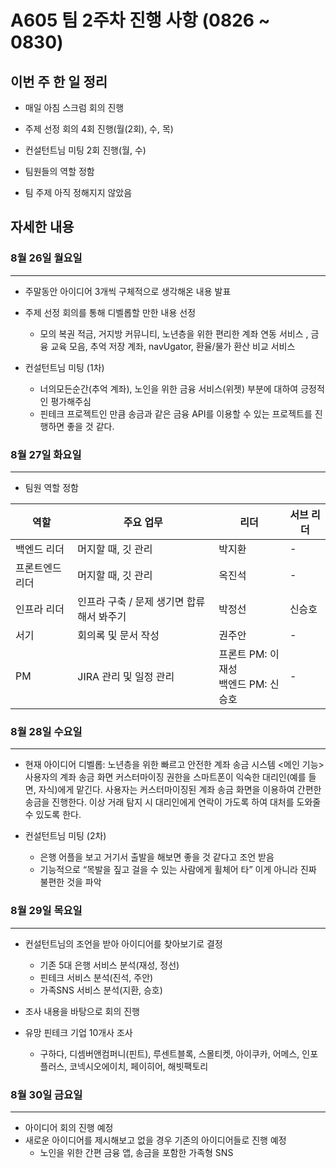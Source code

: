 # A605 팀 2주차 진행 사항 (0826 ~ 0830)

## 이번 주 한 일 정리

- 매일 아침 스크럼 회의 진행
- 주제 선정 회의 4회 진행(월(2회), 수, 목)
- 컨설턴트님 미팅 2회 진행(월, 수)
- 팀원들의 역할 정함

- 팀 주제 아직 정해지지 않았음

## 자세한 내용

### 8월 26일 월요일
---

- 주말동안 아이디어 3개씩 구체적으로 생각해온 내용 발표
- 주제 선정 회의를 통해 디벨롭할 만한 내용 선정
    - 모의 복권 적금, 거지방 커뮤니티, 노년층을 위한 편리한 계좌 연동 서비스 ,
     금융 교육 모음, 추억 저장 계좌, navUgator, 환율/물가 환산 비교 서비스

- 컨설턴트님 미팅 (1차)
    - 너의모든순간(추억 계좌), 노인을 위한 금융 서비스(위젯) 부분에 대하여 긍정적인 평가해주심
    - 핀테크 프로젝트인 만큼 송금과 같은 금융 API를 이용할 수 있는 프로젝트를 진행하면 좋을 것 같다.

### 8월 27일 화요일
---

- 팀원 역할 정함

| 역할          | 주요 업무                                      | 리더          | 서브 리더   |
|---------------|-----------------------------------------------|---------------|-------------|
| 백엔드 리더   | 머지할 때, 깃 관리                             | 박지환        | -           |
| 프론트엔드 리더 | 머지할 때, 깃 관리                             | 옥진석        | -           |
| 인프라 리더   | 인프라 구축 / 문제 생기면 합류해서 봐주기      | 박정선        | 신승호      |
| 서기          | 회의록 및 문서 작성                            | 권주안        | -           |
| PM            | JIRA 관리 및 일정 관리                         | 프론트 PM: 이재성<br>백엔드 PM: 신승호 | -           |

### 8월 28일 수요일
---

- 현재 아이디어 디벨롭: 노년층을 위한 빠르고 안전한 계좌 송금 시스템
<메인 기능> 
사용자의 계좌 송금 화면 커스터마이징 권한을 스마트폰이 익숙한 대리인(예를 들면, 자식)에게 맡긴다.
사용자는 커스터마이징된 계좌 송금 화면을 이용하여 간편한 송금을 진행한다.
이상 거래 탐지 시 대리인에게 연락이 가도록 하여 대처를 도와줄 수 있도록 한다.

- 컨설턴트님 미팅 (2차)
    - 은행 어플을 보고 거기서 출발을 해보면 좋을 것 같다고 조언 받음
    -  기능적으로 “목발을 짚고 걸을 수 있는 사람에게 휠체어 타” 이게 아니라 진짜 불편한 것을 파악

### 8월 29일 목요일
---

- 컨설턴트님의 조언을 받아 아이디어를 찾아보기로 결정
    - 기존 5대 은행 서비스 분석(재성, 정선)
    - 핀테크 서비스 분석(진석, 주안)
    - 가족SNS 서비스 분석(지환, 승호)

- 조사 내용을 바탕으로 회의 진행

- 유망 핀테크 기업 10개사 조사
    - 구하다, 디셈버앤컴퍼니(핀트), 루센트블록, 스몰티켓, 아이쿠카,
    어메스, 인포플러스, 코넥시오에이치, 페이히어, 해빗팩토리

### 8월 30일 금요일
---

- 아이디어 회의 진행 예정
- 새로운 아이디어를 제시해보고 없을 경우 기존의 아이디어들로 진행 예정
    - 노인을 위한 간편 금융 앱, 송금을 포함한 가족형 SNS
